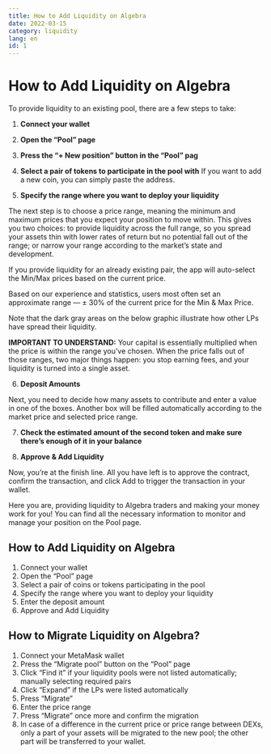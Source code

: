 ```yaml
---
title: How to Add Liquidity on Algebra
date: 2022-03-15
category: liquidity
lang: en
id: 1
---
```


How to Add Liquidity on Algebra
===============================

To provide liquidity to an existing pool, there are a few steps to take:

1.  **Connect your wallet**
    
2.  **Open the “Pool” page**
    
3.  **Press the “+ New position” button in the “Pool” pag**
    
4.  **Select a pair of tokens to participate in the pool with** If you want to add a new coin, you can simply paste the address.
    
5.  **Specify the range where you want to deploy your liquidity**
    

The next step is to choose a price range, meaning the minimum and maximum prices that you expect your position to move within. This gives you two choices: to provide liquidity across the full range, so you spread your assets thin with lower rates of return but no potential fall out of the range; or narrow your range according to the market’s state and development.

If you provide liquidity for an already existing pair, the app will auto-select the Min/Max prices based on the current price.

Based on our experience and statistics, users most often set an approximate range — ± 30% of the current price for the Min & Max Price.

Note that the dark gray areas on the below graphic illustrate how other LPs have spread their liquidity.

**IMPORTANT TO UNDERSTAND:** Your capital is essentially multiplied when the price is within the range you’ve chosen. When the price falls out of those ranges, two major things happen: you stop earning fees, and your liquidity is turned into a single asset.

6.  **Deposit Amounts**

Next, you need to decide how many assets to contribute and enter a value in one of the boxes. Another box will be filled automatically according to the market price and selected price range.

7.  **Check the estimated amount of the second token and make sure there’s enough of it in your balance**
    
8.  **Approve & Add Liquidity**
    

Now, you’re at the finish line. All you have left is to approve the contract, confirm the transaction, and click Add to trigger the transaction in your wallet.

Here you are, providing liquidity to Algebra traders and making your money work for you! You can find all the necessary information to monitor and manage your position on the Pool page.

How to Add Liquidity on Algebra
-------------------------------

1.  Connect your wallet
2.  Open the “Pool” page
3.  Select a pair of coins or tokens participating in the pool
4.  Specify the range where you want to deploy your liquidity
5.  Enter the deposit amount
6.  Approve and Add Liquidity

How to Migrate Liquidity on Algebra?
------------------------------------

1.  Connect your MetaMask wallet
2.  Press the “Migrate pool” button on the “Pool” page
3.  Click “Find it” if your liquidity pools were not listed automatically; manually selecting required pairs
4.  Click “Expand” if the LPs were listed automatically
5.  Press “Migrate”
6.  Enter the price range
7.  Press “Migrate” once more and confirm the migration
8.  In case of a difference in the current price or price range between DEXs, only a part of your assets will be migrated to the new pool; the other part will be transferred to your wallet.